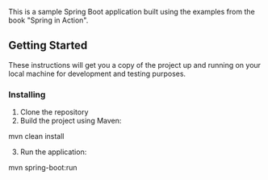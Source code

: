 This is a sample Spring Boot application built using the examples from the book "Spring in Action".

## Getting Started

These instructions will get you a copy of the project up and running on your local machine for development and testing purposes.

### Installing

1. Clone the repository
2. Build the project using Maven:

mvn clean install

3. Run the application:

mvn spring-boot:run
